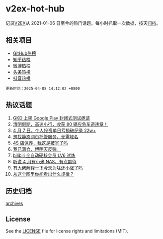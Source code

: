 # v2ex-hot-hub

 记录[V2EX](https://www.v2ex.com/)从 2021-01-06 日至今的热门话题。每小时抓取一次数据，按天[归档](archives)。
 
 ## 相关项目

- [GitHub热榜](https://github.com/it985/github-hot-hub)
- [知乎热榜](https://github.com/it985/zhihu-hot-hub)
- [微博热榜](https://github.com/it985/weibo-hot-hub)
- [头条热榜](https://github.com/it985/toutiao-hot-hub)
- [抖音热榜](https://github.com/it985/douyin-hot-hub)


 `更新时间：2025-04-08 14:12:02 +0800`

## 热议话题

1. [GKD 上架 Google Play 封闭式测试邀请](https://www.v2ex.com/t/1123733)
1. [清明假期，高速小行，收获 80 辆应急车道违章！](https://www.v2ex.com/t/1123821)
1. [4 月 7 日，个人投资单日亏损破纪录 22w+](https://www.v2ex.com/t/1123764)
1. [想找静态网页托管服务，无需域名](https://www.v2ex.com/t/1123748)
1. [4S 店保养，我这是被宰了吗](https://www.v2ex.com/t/1123765)
1. [我已满仓，博明天反弹。](https://www.v2ex.com/t/1123753)
1. [bilibili 全自动硬核会员 LV6 试炼](https://www.v2ex.com/t/1123737)
1. [听说 4 月有小米 NAS，有点期待](https://www.v2ex.com/t/1123853)
1. [有大佬解释一下今天为啥还小涨了吗](https://www.v2ex.com/t/1123867)
1. [从这个图里你能看出什么规律？](https://www.v2ex.com/t/1123869)

## 历史归档

[archives](archives)

## License

See the [LICENSE](LICENSE) file for license rights and limitations (MIT).
